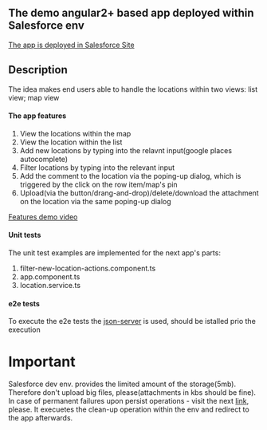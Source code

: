 ## The demo angular2+ based app deployed within Salesforce env
[The app is deployed in Salesforce Site](https://jenya-pavlovets-dev-ed.my.salesforce-sites.com/AngularDemo)

## Description
The idea makes end users able to handle the locations within two views: list view; map view

#### The app features
1. View the locations within the map
2. View the location within the list
3. Add new locations by typing into the relavnt input(google places autocomplete)
4. Filter locations by typing into the relevant input
5. Add the comment to the location via the poping-up dialog, which is triggered by the click on the row item/map's pin
6. Upload(via the button/drang-and-drop)/delete/download the attachment on the location via the same poping-up dialog

[Features demo video](https://youtu.be/9EmcZcqw_2I)

#### Unit tests
The unit test examples are implemented for the next app's parts:
1. filter-new-location-actions.component.ts
2. app.component.ts
3. location.service.ts

#### e2e tests
To execute the e2e tests the [json-server](https://github.com/typicode/json-server) is used, should be istalled prio the execution

# Important 
Salesforce dev env. provides the limited amount of the storage(5mb). Therefore don't upload big files, please(attachments in kbs should be fine).
In case of permanent failures upon persist operations - visit the next [link](https://jenya-pavlovets-dev-ed.my.salesforce-sites.com/services/apexrest/angulardemo/reset), please. It execuetes the clean-up operation within the env and redirect to the app afterwards.
